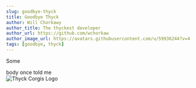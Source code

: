 ```yaml
---
slug: goodbye-thyck
title: Goodbye Thyck
author: Will Chorkawy
author_title: The thyckest developer
author_url: https://github.com/wchorkaw
author_image_url: https://avatars.githubusercontent.com/u/59936244?v=4
tags: [goodbye, thyck]
---
```


Some

<!--truncate-->

body once told me  
![Thyck Corgis Logo](/img/svg/logo.svg)
